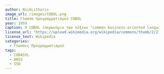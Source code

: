 ```yaml
---
author: NickLitharis
image_url: /images/COBOL.png
title: Γλώσσα προγραμματισμού COBOL
year: 1959
caption: Η COBOL (ακρωνύμιο των λέξεων "common business-oriented language") είναι μια μεταγλωττισμένη γλώσσα προγραμματισμού υπολογιστών που μοιάζει με την αγγλική και έχει σχεδιαστεί για επιχειρηματική χρήση. Είναι μια προστακτική, διαδικαστική και, από το 2002, αντικειμενοστραφής γλώσσα. Η COBOL χρησιμοποιείται κυρίως σε επιχειρηματικά, οικονομικά και διοικητικά συστήματα για εταιρείες και κυβερνήσεις. Η COBOL εξακολουθεί να χρησιμοποιείται ευρέως σε εφαρμογές που αναπτύσσονται σε κεντρικούς υπολογιστές, όπως εργασίες επεξεργασίας παρτίδων και συναλλαγών μεγάλης κλίμακας.
license_url: "https://upload.wikimedia.org/wikipedia/commons/thumb/2/27/COBOL_Report_Apr60.djvu/page1-220px-COBOL_Report_Apr60.djvu.jpg" 
license_text: Wikipedia
categories:
  - Γλώσσες Προγραμματισμού
tags:
  - CODASYL
  - ANSI
  - ISO
---
```

